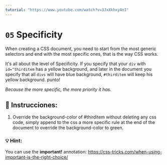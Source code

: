 ```yaml
---
tutorial: "https://www.youtube.com/watch?v=3JxXkhxyAnI"
---
```


# `05` Specificity

When creating a CSS document, you need to start from the most generic selectors and end with the most specific ones, that is the way CSS works.


It's all about the level of Specificity. If you specify that your `div` with `id="thirditem` has a yellow background, and later in the document you specify that all `divs` will have blue background, `#thirditem` will keep his yellow background. punto!

*Because the more specific, the more priority it has.* 

## 📝 Instrucciones:

1. Override the background-color of #thirditem without deleting any css code, simply append to the css a more specific rule at the end of the document to override the background-color to green.


### 💡 Hint:

You can use the **important!** annotation:
https://css-tricks.com/when-using-important-is-the-right-choice/


